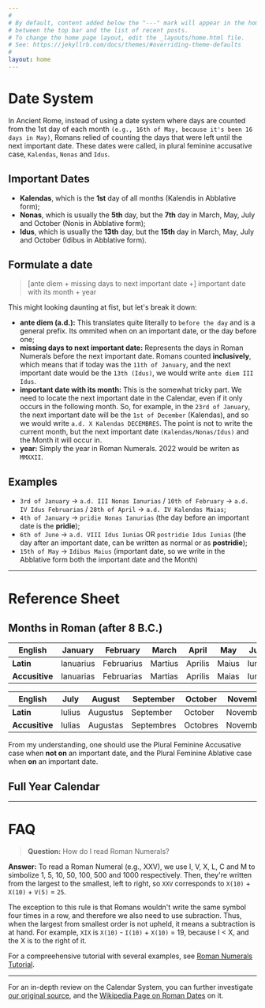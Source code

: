 ```yaml
---
#
# By default, content added below the "---" mark will appear in the home page
# between the top bar and the list of recent posts.
# To change the home page layout, edit the _layouts/home.html file.
# See: https://jekyllrb.com/docs/themes/#overriding-theme-defaults
#
layout: home
---
```


# Date System

In Ancient Rome, instead of using a date system where days are counted from the 1st day of each month `(e.g., 16th of May, because it's been 16 days in May)`, Romans relied of counting the days that were left until the next important date. These dates were called, in plural feminine accusative case, `Kalendas`, `Nonas` and `Idus`.

## Important Dates

- **Kalendas**, which is the **1st** day of all months (Kalendis in Abblative form); 
- **Nonas**, which is usually the **5th** day, but the **7th** day in March, May, July and October (Nonis in Abblative form);
- **Idus**, which is usually the **13th** day, but the **15th** day in March, May, July and October (Idibus in Abblative form).

## Formulate a date

> [ante diem + missing days to next important date +] important date with its month + year

This might looking daunting at fist, but let's break it down:

- **ante diem (a.d.):** This translates quite literally to `before the day` and is a general prefix. Its ommited when on an important date, or the day before one;
- **missing days to next important date:** Represents the days in Roman Numerals before the next important date. Romans counted **inclusively**, which means that if today was the `11th of January`, and the next important date would be the `13th (Idus)`, we would write `ante diem III Idus`.
- **important date with its month:** This is the somewhat tricky part. We need to locate the next important date in the Calendar, even if it only occurs in the following month. So, for example, in the `23rd of January`, the next important date will be the `1st of December` (Kalendas), and so we would write `a.d. X Kalendas DECEMBRES`. The point is not to write the current month, but the next important date `(Kalendas/Nonas/Idus)` and the Month it will occur in.
- **year:** Simply the year in Roman Numerals. 2022 would be writen as `MMXXII`.

## Examples

- `3rd of January` -> `a.d. III Nonas Ianurias` / `10th of February` -> `a.d. IV Idus Februarias` / `28th of April` -> `a.d. IV Kalendas Maias`;
- `4th of January` -> `pridie Nonas Ianurias` (the day before an important date is the **pridie**);
- `6th of June` -> `a.d. VIII Idus Iunias` OR  `postridie Idus Iunias` (the day after an important date, can be written as normal or as **postridie**);
- `15th of May` -> `Idibus Maius` (important date, so we write in the Abblative form both the important date and the Month)

---

# Reference Sheet

## Months in Roman (after 8 B.C.)

| **English**          | January    | February   | March   | April   | May   | June   |
|----------------------|------------|------------|---------|---------|-------|--------|
| **Latin**            | Ianuarius  | Februarius | Martius | Aprilis | Maius | Iunius |
| **Accusitive**       | Ianuarias  | Februarias | Martias | Aprilis | Maias | Iunias |

| **English**          | July   | August   | September  | October  | November  | December  |
|----------------------|--------|----------|------------|----------|-----------|-----------|
| **Latin**            | Iulius | Augustus | September  | October  | November  | December  |
| **Accusitive**       | Iulias | Augustas | Septembres | Octobres | Novembres | Decembres |

From my understanding, one should use the Plural Feminine Accusative case when **not on** an important date, and the Plural Feminine Ablative case when **on** an important date. 

## Full Year Calendar

---

# FAQ

> **Question:** How do I read Roman Numerals?

**Answer:** To read a Roman Numeral (e.g., XXV), we use I, V, X, L, C and M to simbolize 1, 5, 10, 50, 100, 500 and 1000 respectively. Then, they're written from the largest to the smallest, left to right, so `XXV` corresponds to `X(10)` + `X(10)` + `V(5)` = `25`. 

The exception to this rule is that Romans wouldn't write the same symbol four times in a row, and therefore we also need to use subraction. Thus, when the largest from smallest order is not upheld, it means a subtraction is at hand. For example, `XIX` is `X(10)` - `I(10)` + `X(10)` = 19, because I < X, and the X is to the right of it. 

For a compreehensive tutorial with several examples, see [Roman Numerals Tutorial](https://www.knowtheromans.com/roman-numerals/#:~:text=Roman%20numerals%20use%20seven%20letters,make%20up%20thousands%20of%20numbers.).

---

For an in-depth review on the Calendar System, you can further investigate [our original source](http://roma.andreapollett.com/S7/roma-cal.htm), and the [Wikipedia Page on Roman Dates](https://en.wikipedia.org/wiki/Roman_calendar) on it.